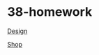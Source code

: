 # 38-homework

[Design](https://meluotii.github.io/38-homework/design/index.html)

[Shop](https://meluotii.github.io/38-homework/shop/index.html)